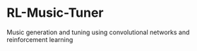 # RL-Music-Tuner
Music generation and tuning using convolutional networks and reinforcement learning
